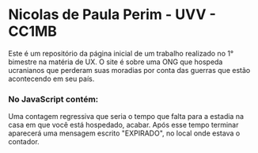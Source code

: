 # Nicolas de Paula Perim - UVV - CC1MB 

Este é um repositório da página inicial de um trabalho realizado no 1° bimestre na matéria de UX. O site é sobre uma ONG que hospeda ucranianos que perderam suas moradias por conta das guerras que estão acontecendo em seu país.

### No JavaScript contém:
Uma contagem regressiva que seria o tempo que falta para a estadia na casa em que você está hospedado, acabar. Após  esse tempo terminar aparecerá uma mensagem escrito 
"EXPIRADO", no local onde estava o contador.
